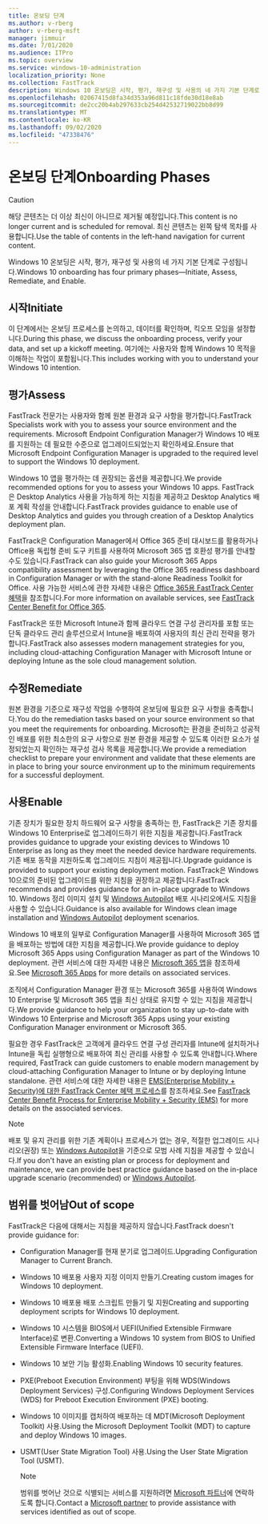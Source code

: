 ```yaml
---
title: 온보딩 단계
ms.author: v-rberg
author: v-rberg-msft
manager: jimmuir
ms.date: 7/01/2020
ms.audience: ITPro
ms.topic: overview
ms.service: windows-10-administration
localization_priority: None
ms.collection: FastTrack
description: Windows 10 온보딩은 시작, 평가, 재구성 및 사용의 네 가지 기본 단계로 구성됩니다.
ms.openlocfilehash: 02067415d8fa34d353a96d811c18fde30d18e8ab
ms.sourcegitcommit: de2cc20b4ab297633cb254d42532719022bb8d99
ms.translationtype: MT
ms.contentlocale: ko-KR
ms.lasthandoff: 09/02/2020
ms.locfileid: "47338476"
---
```

# <a name="onboarding-phases"></a><span data-ttu-id="cd8da-103">온보딩 단계</span><span class="sxs-lookup"><span data-stu-id="cd8da-103">Onboarding Phases</span></span>

> [!CAUTION]
> <span data-ttu-id="cd8da-104">해당 콘텐츠는 더 이상 최신이 아니므로 제거될 예정입니다.</span><span class="sxs-lookup"><span data-stu-id="cd8da-104">This content is no longer current and is scheduled for removal.</span></span> <span data-ttu-id="cd8da-105">최신 콘텐츠는 왼쪽 탐색 목차를 사용합니다.</span><span class="sxs-lookup"><span data-stu-id="cd8da-105">Use the table of contents in the left-hand navigation for current content.</span></span>

<span data-ttu-id="cd8da-106">Windows 10 온보딩은 시작, 평가, 재구성 및 사용의 네 가지 기본 단계로 구성됩니다.</span><span class="sxs-lookup"><span data-stu-id="cd8da-106">Windows 10 onboarding has four primary phases—Initiate, Assess, Remediate, and Enable.</span></span>

## <a name="initiate"></a><span data-ttu-id="cd8da-107">시작</span><span class="sxs-lookup"><span data-stu-id="cd8da-107">Initiate</span></span>

<span data-ttu-id="cd8da-108">이 단계에서는 온보딩 프로세스를 논의하고, 데이터를 확인하며, 킥오프 모임을 설정합니다.</span><span class="sxs-lookup"><span data-stu-id="cd8da-108">During this phase, we discuss the onboarding process, verify your data, and set up a kickoff meeting.</span></span> <span data-ttu-id="cd8da-109">여기에는 사용자와 함께 Windows 10 목적을 이해하는 작업이 포함됩니다.</span><span class="sxs-lookup"><span data-stu-id="cd8da-109">This includes working with you to understand your Windows 10 intention.</span></span>

## <a name="assess"></a><span data-ttu-id="cd8da-110">평가</span><span class="sxs-lookup"><span data-stu-id="cd8da-110">Assess</span></span>

<span data-ttu-id="cd8da-111">FastTrack 전문가는 사용자와 함께 원본 환경과 요구 사항을 평가합니다.</span><span class="sxs-lookup"><span data-stu-id="cd8da-111">FastTrack Specialists work with you to assess your source environment and the requirements.</span></span> <span data-ttu-id="cd8da-112">Microsoft Endpoint Configuration Manager가 Windows 10 배포를 지원하는 데 필요한 수준으로 업그레이드되었는지 확인하세요.</span><span class="sxs-lookup"><span data-stu-id="cd8da-112">Ensure that Microsoft Endpoint Configuration Manager is upgraded to the required level to support the Windows 10 deployment.</span></span> 

<span data-ttu-id="cd8da-113">Windows 10 앱을 평가하는 데 권장되는 옵션을 제공합니다.</span><span class="sxs-lookup"><span data-stu-id="cd8da-113">We provide recommended options for you to assess your Windows 10 apps.</span></span> <span data-ttu-id="cd8da-114">FastTrack은 Desktop Analytics 사용을 가능하게 하는 지침을 제공하고 Desktop Analytics 배포 계획 작성을 안내합니다.</span><span class="sxs-lookup"><span data-stu-id="cd8da-114">FastTrack provides guidance to enable use of Desktop Analytics and guides you through creation of a Desktop Analytics deployment plan.</span></span>

<span data-ttu-id="cd8da-115">FastTrack은 Configuration Manager에서 Office 365 준비 대시보드를 활용하거나 Office용 독립형 준비 도구 키트를 사용하여 Microsoft 365 앱 호환성 평가를 안내할 수도 있습니다.</span><span class="sxs-lookup"><span data-stu-id="cd8da-115">FastTrack can also guide your Microsoft 365 Apps compatibility assessment by leveraging the Office 365 readiness dashboard in Configuration Manager or with the stand-alone Readiness Toolkit for Office.</span></span> <span data-ttu-id="cd8da-116">사용 가능한 서비스에 관한 자세한 내용은 [Office 365용 FastTrack Center 혜택](O365-fasttrack-benefit-for-office-365.md)을 참조합니다.</span><span class="sxs-lookup"><span data-stu-id="cd8da-116">For more information on available services, see [FastTrack Center Benefit for Office 365](O365-fasttrack-benefit-for-office-365.md).</span></span> 

<span data-ttu-id="cd8da-117">FastTrack은 또한 Microsoft Intune과 함께 클라우드 연결 구성 관리자를 포함 또는 단독 클라우드 관리 솔루션으로서 Intune을 배포하여 사용자의 최신 관리 전략을 평가합니다.</span><span class="sxs-lookup"><span data-stu-id="cd8da-117">FastTrack also assesses modern management strategies for you, including cloud-attaching Configuration Manager with Microsoft Intune or deploying Intune as the sole cloud management solution.</span></span>

## <a name="remediate"></a><span data-ttu-id="cd8da-118">수정</span><span class="sxs-lookup"><span data-stu-id="cd8da-118">Remediate</span></span>

<span data-ttu-id="cd8da-119">원본 환경을 기준으로 재구성 작업을 수행하여 온보딩에 필요한 요구 사항을 충족합니다.</span><span class="sxs-lookup"><span data-stu-id="cd8da-119">You do the remediation tasks based on your source environment so that you meet the requirements for onboarding.</span></span> <span data-ttu-id="cd8da-120">Microsoft는 환경을 준비하고 성공적인 배포를 위한 최소한의 요구 사항으로 원본 환경을 제공할 수 있도록 이러한 요소가 설정되었는지 확인하는 재구성 검사 목록을 제공합니다.</span><span class="sxs-lookup"><span data-stu-id="cd8da-120">We provide a remediation checklist to prepare your environment and validate that these elements are in place to bring your source environment up to the minimum requirements for a successful deployment.</span></span> 

## <a name="enable"></a><span data-ttu-id="cd8da-121">사용</span><span class="sxs-lookup"><span data-stu-id="cd8da-121">Enable</span></span>

<span data-ttu-id="cd8da-122">기존 장치가 필요한 장치 하드웨어 요구 사항을 충족하는 한, FastTrack은 기존 장치를 Windows 10 Enterprise로 업그레이드하기 위한 지침을 제공합니다.</span><span class="sxs-lookup"><span data-stu-id="cd8da-122">FastTrack provides guidance to upgrade your existing devices to Windows 10 Enterprise as long as they meet the needed device hardware requirements.</span></span> <span data-ttu-id="cd8da-123">기존 배포 동작을 지원하도록 업그레이드 지침이 제공됩니다.</span><span class="sxs-lookup"><span data-stu-id="cd8da-123">Upgrade guidance is provided to support your existing deployment motion.</span></span> <span data-ttu-id="cd8da-124">FastTrack은 Windows 10으로의 준비된 업그레이드를 위한 지침을 권장하고 제공합니다.</span><span class="sxs-lookup"><span data-stu-id="cd8da-124">FastTrack recommends and provides guidance for an in-place upgrade to Windows 10.</span></span> <span data-ttu-id="cd8da-125">Windows 정리 이미지 설치 및 [Windows Autopilot](EMS-onboarding-phases.md#windows-autopilot) 배포 시나리오에서도 지침을 사용할 수 있습니다.</span><span class="sxs-lookup"><span data-stu-id="cd8da-125">Guidance is also available for Windows clean image installation and [Windows Autopilot](EMS-onboarding-phases.md#windows-autopilot) deployment scenarios.</span></span> 

<span data-ttu-id="cd8da-126">Windows 10 배포의 일부로 Configuration Manager를 사용하여 Microsoft 365 앱을 배포하는 방법에 대한 지침을 제공합니다.</span><span class="sxs-lookup"><span data-stu-id="cd8da-126">We provide guidance to deploy Microsoft 365 Apps using Configuration Manager as part of the Windows 10 deployment.</span></span> <span data-ttu-id="cd8da-127">관련 서비스에 대한 자세한 내용은 [Microsoft 365 앱](O365-onboarding-and-migration.md#microsoft-365-apps)을 참조하세요.</span><span class="sxs-lookup"><span data-stu-id="cd8da-127">See [Microsoft 365 Apps](O365-onboarding-and-migration.md#microsoft-365-apps) for more details on associated services.</span></span>

<span data-ttu-id="cd8da-128">조직에서 Configuration Manager 환경 또는 Microsoft 365를 사용하여 Windows 10 Enterprise 및 Microsoft 365 앱을 최신 상태로 유지할 수 있는 지침을 제공합니다.</span><span class="sxs-lookup"><span data-stu-id="cd8da-128">We provide guidance to help your organization to stay up-to-date with Windows 10 Enterprise and Microsoft 365 Apps using your existing Configuration Manager environment or Microsoft 365.</span></span>

<span data-ttu-id="cd8da-129">필요한 경우 FastTrack은 고객에게 클라우드 연결 구성 관리자를 Intune에 설치하거나 Intune을 독립 실행형으로 배포하여 최신 관리를 사용할 수 있도록 안내합니다.</span><span class="sxs-lookup"><span data-stu-id="cd8da-129">Where required, FastTrack can guide customers to enable modern management by cloud-attaching Configuration Manager to Intune or by deploying Intune standalone.</span></span> <span data-ttu-id="cd8da-130">관련 서비스에 대한 자세한 내용은 [EMS(Enterprise Mobility + Security)에 대한 FastTrack Center 혜택 프로세스](EMS-fasttrack-process.md)를 참조하세요.</span><span class="sxs-lookup"><span data-stu-id="cd8da-130">See [FastTrack Center Benefit Process for Enterprise Mobility + Security (EMS)](EMS-fasttrack-process.md) for more details on the associated services.</span></span>

> [!NOTE]
> <span data-ttu-id="cd8da-131">배포 및 유지 관리를 위한 기존 계획이나 프로세스가 없는 경우, 적절한 업그레이드 시나리오(권장) 또는 [Windows Autopilot](EMS-onboarding-phases.md#windows-autopilot)을 기준으로 모범 사례 지침을 제공할 수 있습니다.</span><span class="sxs-lookup"><span data-stu-id="cd8da-131">If you don't have an existing plan or process for deployment and maintenance, we can provide best practice guidance based on the in-place upgrade scenario (recommended) or [Windows Autopilot](EMS-onboarding-phases.md#windows-autopilot).</span></span>

## <a name="out-of-scope"></a><span data-ttu-id="cd8da-132">범위를 벗어남</span><span class="sxs-lookup"><span data-stu-id="cd8da-132">Out of scope</span></span>

<span data-ttu-id="cd8da-133">FastTrack은 다음에 대해서는 지침을 제공하지 않습니다.</span><span class="sxs-lookup"><span data-stu-id="cd8da-133">FastTrack doesn't provide guidance for:</span></span>

- <span data-ttu-id="cd8da-134">Configuration Manager를 현재 분기로 업그레이드.</span><span class="sxs-lookup"><span data-stu-id="cd8da-134">Upgrading Configuration Manager to Current Branch.</span></span>
- <span data-ttu-id="cd8da-135">Windows 10 배포용 사용자 지정 이미지 만들기.</span><span class="sxs-lookup"><span data-stu-id="cd8da-135">Creating custom images for Windows 10 deployment.</span></span>
- <span data-ttu-id="cd8da-136">Windows 10 배포용 배포 스크립트 만들기 및 지원</span><span class="sxs-lookup"><span data-stu-id="cd8da-136">Creating and supporting deployment scripts for Windows 10 deployment.</span></span>
- <span data-ttu-id="cd8da-137">Windows 10 시스템을 BIOS에서 UEFI(Unified Extensible Firmware Interface)로 변환.</span><span class="sxs-lookup"><span data-stu-id="cd8da-137">Converting a Windows 10 system from BIOS to Unified Extensible Firmware Interface (UEFI).</span></span>
- <span data-ttu-id="cd8da-138">Windows 10 보안 기능 활성화.</span><span class="sxs-lookup"><span data-stu-id="cd8da-138">Enabling Windows 10 security features.</span></span> 
- <span data-ttu-id="cd8da-139">PXE(Preboot Execution Environment) 부팅을 위해 WDS(Windows Deployment Services) 구성.</span><span class="sxs-lookup"><span data-stu-id="cd8da-139">Configuring Windows Deployment Services (WDS) for Preboot Execution Environment (PXE) booting.</span></span>
- <span data-ttu-id="cd8da-140">Windows 10 이미지를 캡처하여 배포하는 데 MDT(Microsoft Deployment Toolkit) 사용.</span><span class="sxs-lookup"><span data-stu-id="cd8da-140">Using the Microsoft Deployment Toolkit (MDT) to capture and deploy Windows 10 images.</span></span>
- <span data-ttu-id="cd8da-141">USMT(User State Migration Tool) 사용.</span><span class="sxs-lookup"><span data-stu-id="cd8da-141">Using the User State Migration Tool (USMT).</span></span>

  > [!NOTE]
  > <span data-ttu-id="cd8da-142">범위를 벗어난 것으로 식별되는 서비스를 지원하려면 [Microsoft 파트너](https://go.microsoft.com/fwlink/?linkid=2080150)에 연락하도록 합니다.</span><span class="sxs-lookup"><span data-stu-id="cd8da-142">Contact a [Microsoft partner](https://go.microsoft.com/fwlink/?linkid=2080150) to provide assistance with services identified as out of scope.</span></span>

 